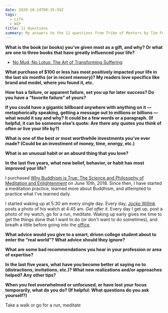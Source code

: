 ```yaml
---
date: 2020-10-14T00:35:59Z
tags:
  - Life
  - WIP
title: 11 Questions
summary: My answers to the 11 questions from Tribe of Mentors by Tim Ferris
---
```


**What is the book (or books) you’ve given most as a gift, and why? Or what are one to three books that have greatly influenced your life?**

- [No Mud, No Lotus: The Art of Transforming Suffering](https://www.amazon.com/gp/product/1937006859/ref=as_li_tl?ie=UTF8&camp=1789&creative=9325&creativeASIN=1937006859&linkCode=as2&tag=zacharyminner-20&linkId=8bf1454139b19d415fd4919a2042cd4e)

**What purchase of \$100 or less has most positively impacted your life in the last six months (or in recent memory)? My readers love specifics like brand and model, where you found it, etc.**

**How has a failure, or apparent failure, set you up for later success? Do you have a “favorite failure” of yours?**

**If you could have a gigantic billboard anywhere with anything on it — metaphorically speaking, getting a message out to millions or billions — what would it say and why? It could be a few words or a paragraph. (If helpful, it can be someone else’s quote: Are there any quotes you think of often or live your life by?)**

**What is one of the best or most worthwhile investments you’ve ever made? (Could be an investment of money, time, energy, etc.)**

**What is an unusual habit or an absurd thing that you love?**

**In the last five years, what new belief, behavior, or habit has most improved your life?**

I purchased [Why Buddhism is True: The Science and Philosophy of Meditation and Enlightenment](https://www.amazon.com/gp/product/1439195463/ref=as_li_tl?ie=UTF8&camp=1789&creative=9325&creativeASIN=1439195463&linkCode=as2&tag=zacharyminner-20&linkId=9b52aac35923f7e27951e0c0f2cdaf7b) on June 10th, 2018. Since then, I have started a meditation practice, learned more about Buddhism, and attempted to practice what I've learned daily.

I started waking up at 5:30 am every single day. Every day, [Jocko Willink](https://twitter.com/jockowillink) posts a photo of his watch at 4:45 am. _Get after it_. Every day I get up, post a photo of my watch, go for a run, meditate. Waking up early gives me time to get the things done that I want to do (or don't want to do sometimes), and breath a little before going into the [office](https://www.skycatchfire.com).

**What advice would you give to a smart, driven college student about to enter the “real world”? What advice should they ignore?**

**What are some bad recommendations you hear in your profession or area of expertise?**

**In the last five years, what have you become better at saying no to (distractions, invitations, etc.)? What new realizations and/or approaches helped? Any other tips?**

**When you feel overwhelmed or unfocused, or have lost your focus temporarily, what do you do? (If helpful: What questions do you ask yourself?)**

Take a walk or go for a run, meditate
